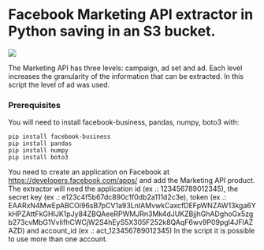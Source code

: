 # Facebook Marketing API extractor in Python saving in an S3 bucket.

<img src="https://scontent-sjc3-1.xx.fbcdn.net/v/t39.2178-6/851593_516881288424097_1568644600_n.jpg?_nc_cat=101&_nc_sid=5ca315&_nc_ohc=mymTrHnHE_sAX_N4WEm&_nc_ht=scontent-sjc3-1.xx&oh=7d12083c6a4f7bf1b5db66b4a26b047b&oe=5EA5F63B" class="center">

The Marketing API has three levels: campaign, ad set
and ad.
Each level increases the granularity of the information that can be extracted. In this script the level of ad was used.

### Prerequisites
You will need to install facebook-business, pandas, numpy, boto3 with:
```
pip install facebook-business
pip install pandas
pip install numpy
pip install boto3
```

You need to create an application on Facebook at https://developers.facebook.com/apps/ and add the Marketing API product.
The extractor will need the application id (ex .: 123456789012345), the secret key (ex .: e123c4f5b67dc890c1f0db2a111d2c3e), token (ex .: EAARxN4MwEpABCOi96sB7pCV1a93LnIAMvwkCaxcfDEFpWNZAW13kga6YkHPZAttFkGHIJK1pJy84ZBQAeeRPWMJRn3Mk4dJUKZBjjhGhADghoGx5zgb273cvMbG1VvIifhCWCjW2S4hEyS5X305F252k8QAqF6wv9P09pgl4JFlAZAZD) and account_id (ex .: act_123456789012345)
In the script it is possible to use more than one account.





